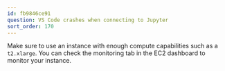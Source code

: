 ```yaml
---
id: fb9846ce91
question: VS Code crashes when connecting to Jupyter
sort_order: 170
---
```


Make sure to use an instance with enough compute capabilities such as a `t2.xlarge`. You can check the monitoring tab in the EC2 dashboard to monitor your instance.